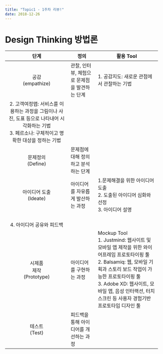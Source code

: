 ```yaml
---
title: "Topic1 - 1주차 리뷰!"
date: 2018-12-26
---
```


# Design Thinking 방법론

|단계|정의|활용 Tool|
|:----:|----|----|
|공감<br>(empathize)|관찰, 인터뷰, 체험으로 문제점을 발견하는 단계|1. 공감지도: 새로운 관점에서 관찰하는 기법<br>
2. 고객여정맵: 서비스를 이용하는 과정을 그림이나 사진, 도표 등으로 나타내어 시각화하는 기법<br>3. 페르소나: 구체적이고 명확한 대상을 정하는 기법|
|문제정의<br>(Define)|문제점에 대해 정의하고 분석하는 단계||
|아이디어 도출<br>(Ideate)|아이디어를 자유롭게 발산하는 과정|1.문제해결을 위한 아이디어 도출<br>2. 도출된 아이디어 심화와 선정<br>3. 아이디어 설명
<br>4. 아이디어 공유와 피드백|
|시제품<br>제작<br>(Prototype)|아이디어를 구현하는 과정|Mockup Tool<br>1. Justmind: 웹사이트 및 모바일 앱 제작을 위한 와이어프레임 프로토타이핑 툴<br>2. Balsamiq: 웹, 모바일 기획과 스토리 보드 작업이 가능한 프로토타이핑 툴<br>3. Adobe XD: 웹사이트, 모바일 앱, 음성 인터랙션, 터치스크린 등 사용자 경험기반 프로토타입 디자인 툴|
|테스트<br>(Test)|피드백을 통해 아이디어를 개선하는 과정||
